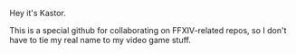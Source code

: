 Hey it's Kastor.

This is a special github for collaborating on FFXIV-related repos, so I don't have to tie my real name to my video game stuff.
